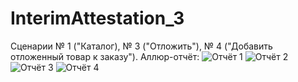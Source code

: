 # InterimAttestation_3
Сценарии № 1 ("Каталог), № 3 ("Отложить"), № 4 ("Добавить отложенный товар к заказу").
Аллюр-отчёт:
![Отчёт 1](https://github.com/104615092022Vlad/InterimAttestation_3/assets/113585901/b0d748aa-15d2-48aa-b6d4-ad73562e948b)
![Отчёт 2](https://github.com/104615092022Vlad/InterimAttestation_3/assets/113585901/b8107d54-29bf-4392-b858-e44bfbb11805)
![Отчёт 3](https://github.com/104615092022Vlad/InterimAttestation_3/assets/113585901/986ec518-3f35-4be8-a295-0a6b369e9393)
![Отчёт 4](https://github.com/104615092022Vlad/InterimAttestation_3/assets/113585901/452351a9-322b-4fdb-a26a-2058aaa0c550)
